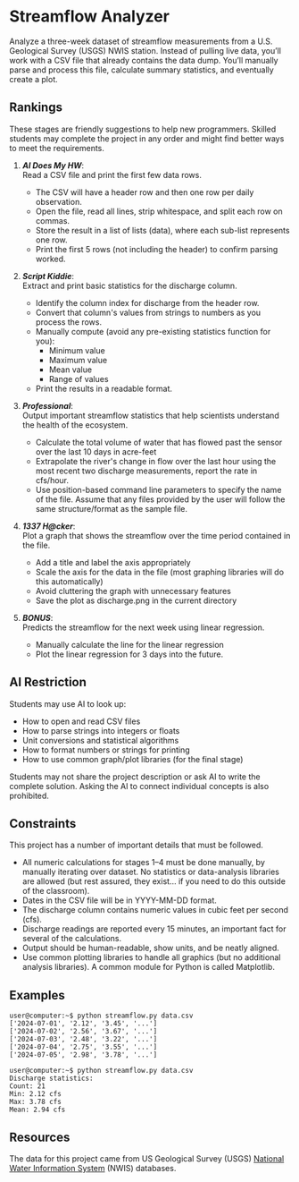 # Streamflow Analyzer #
Analyze a three-week dataset of streamflow measurements from a U.S. Geological Survey (USGS) NWIS station. Instead of pulling live data, you’ll work with a CSV file that already contains the data dump. You’ll manually parse and process this file, calculate summary statistics, and eventually create a plot.

## Rankings ##
These stages are friendly suggestions to help new programmers. Skilled students may complete the project in any order and might find better ways to meet the requirements.

1. ***AI Does My HW***:  
   Read a CSV file and print the first few data rows.
   - The CSV will have a header row and then one row per daily observation.
   - Open the file, read all lines, strip whitespace, and split each row on commas.
   - Store the result in a list of lists (data), where each sub-list represents one row.
   - Print the first 5 rows (not including the header) to confirm parsing worked.

2. ***Script Kiddie***:  
   Extract and print basic statistics for the discharge column.
   - Identify the column index for discharge from the header row.
   - Convert that column's values from strings to numbers as you process the rows.
   - Manually compute (avoid any pre-existing statistics function for you):
     - Minimum value
     - Maximum value
     - Mean value
     - Range of values
   - Print the results in a readable format.

3. ***Professional***:  
   Output important streamflow statistics that help scientists understand the health of the ecosystem.
   - Calculate the total volume of water that has flowed past the sensor over the last 10 days in acre-feet
   - Extrapolate the river's change in flow over the last hour using the most recent two discharge measurements, report the rate in cfs/hour.
   - Use position-based command line parameters to specify the name of the file. Assume that any files provided by the user will follow the same structure/format as the sample file.

4. ***1337 H@cker***:  
   Plot a graph that shows the streamflow over the time period contained in the file.
   - Add a title and label the axis appropriately
   - Scale the axis for the data in the file (most graphing libraries will do this automatically)
   - Avoid cluttering the graph with unnecessary features
   - Save the plot as discharge.png in the current directory

5. ***BONUS***:  
   Predicts the streamflow for the next week using linear regression.
   - Manually calculate the line for the linear regression
   - Plot the linear regression for 3 days into the future.

## AI Restriction ##
Students may use AI to look up:
- How to open and read CSV files
- How to parse strings into integers or floats
- Unit conversions and statistical algorithms
- How to format numbers or strings for printing
- How to use common graph/plot libraries (for the final stage)

Students may not share the project description or ask AI to write the complete solution. Asking the AI to connect individual concepts is also prohibited.

## Constraints ##
This project has a number of important details that must be followed.
- All numeric calculations for stages 1–4 must be done manually, by manually iterating over dataset. No statistics or data-analysis libraries are allowed (but rest assured, they exist... if you need to do this outside of the classroom).
- Dates in the CSV file will be in YYYY-MM-DD format.
- The discharge column contains numeric values in cubic feet per second (cfs).
- Discharge readings are reported every 15 minutes, an important fact for several of the calculations.
- Output should be human-readable, show units, and be neatly aligned.
- Use common plotting libraries to handle all graphics (but no additional analysis libraries). A common module for Python is called Matplotlib.

## Examples ##
```
user@computer:~$ python streamflow.py data.csv
['2024-07-01', '2.12', '3.45', '...']
['2024-07-02', '2.56', '3.67', '...']
['2024-07-03', '2.48', '3.22', '...']
['2024-07-04', '2.75', '3.55', '...']
['2024-07-05', '2.98', '3.78', '...']

user@computer:~$ python streamflow.py data.csv
Discharge statistics:
Count: 21
Min: 2.12 cfs
Max: 3.78 cfs
Mean: 2.94 cfs
```

## Resources ##
The data for this project came from US Geological Survey (USGS) [National Water Information System](https://waterdata.usgs.gov/nwis) (NWIS) databases.
